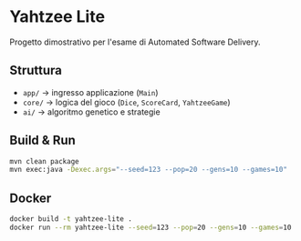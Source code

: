 # Yahtzee Lite

Progetto dimostrativo per l'esame di Automated Software Delivery.

## Struttura

- `app/` → ingresso applicazione (`Main`)
- `core/` → logica del gioco (`Dice`, `ScoreCard`, `YahtzeeGame`)
- `ai/` → algoritmo genetico e strategie

## Build & Run

```bash
mvn clean package
mvn exec:java -Dexec.args="--seed=123 --pop=20 --gens=10 --games=10"
```

## Docker

```bash
docker build -t yahtzee-lite .
docker run --rm yahtzee-lite --seed=123 --pop=20 --gens=10 --games=10
```
